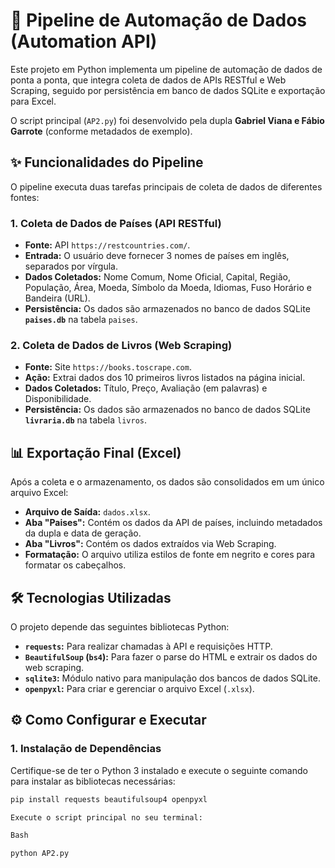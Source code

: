 # 🚀 Pipeline de Automação de Dados (Automation API)

Este projeto em Python implementa um pipeline de automação de dados de ponta a ponta, que integra coleta de dados de APIs RESTful e Web Scraping, seguido por persistência em banco de dados SQLite e exportação para Excel.

O script principal (`AP2.py`) foi desenvolvido pela dupla **Gabriel Viana e Fábio Garrote** (conforme metadados de exemplo).

## ✨ Funcionalidades do Pipeline

O pipeline executa duas tarefas principais de coleta de dados de diferentes fontes:

### 1. Coleta de Dados de Países (API RESTful)

* **Fonte:** API `https://restcountries.com/`.
* **Entrada:** O usuário deve fornecer 3 nomes de países em inglês, separados por vírgula.
* **Dados Coletados:** Nome Comum, Nome Oficial, Capital, Região, População, Área, Moeda, Símbolo da Moeda, Idiomas, Fuso Horário e Bandeira (URL).
* **Persistência:** Os dados são armazenados no banco de dados SQLite **`paises.db`** na tabela `paises`.

### 2. Coleta de Dados de Livros (Web Scraping)

* **Fonte:** Site `https://books.toscrape.com`.
* **Ação:** Extrai dados dos 10 primeiros livros listados na página inicial.
* **Dados Coletados:** Título, Preço, Avaliação (em palavras) e Disponibilidade.
* **Persistência:** Os dados são armazenados no banco de dados SQLite **`livraria.db`** na tabela `livros`.

## 📊 Exportação Final (Excel)

Após a coleta e o armazenamento, os dados são consolidados em um único arquivo Excel:

* **Arquivo de Saída:** `dados.xlsx`.
* **Aba "Paises":** Contém os dados da API de países, incluindo metadados da dupla e data de geração.
* **Aba "Livros":** Contém os dados extraídos via Web Scraping.
* **Formatação:** O arquivo utiliza estilos de fonte em negrito e cores para formatar os cabeçalhos.

## 🛠️ Tecnologias Utilizadas

O projeto depende das seguintes bibliotecas Python:

* **`requests`:** Para realizar chamadas à API e requisições HTTP.
* **`BeautifulSoup` (`bs4`):** Para fazer o parse do HTML e extrair os dados do web scraping.
* **`sqlite3`:** Módulo nativo para manipulação dos bancos de dados SQLite.
* **`openpyxl`:** Para criar e gerenciar o arquivo Excel (`.xlsx`).

## ⚙️ Como Configurar e Executar

### 1. Instalação de Dependências

Certifique-se de ter o Python 3 instalado e execute o seguinte comando para instalar as bibliotecas necessárias:

```bash
pip install requests beautifulsoup4 openpyxl

Execute o script principal no seu terminal:

Bash

python AP2.py
